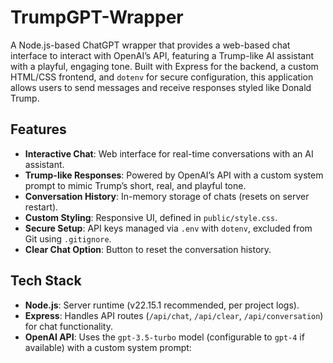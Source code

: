 # TrumpGPT-Wrapper

A Node.js-based ChatGPT wrapper that provides a web-based chat interface to interact with OpenAI’s API, featuring a Trump-like AI assistant with a playful, engaging tone. Built with Express for the backend, a custom HTML/CSS frontend, and `dotenv` for secure configuration, this application allows users to send messages and receive responses styled like Donald Trump.

## Features

- **Interactive Chat**: Web interface for real-time conversations with an AI assistant.
- **Trump-like Responses**: Powered by OpenAI’s API with a custom system prompt to mimic Trump’s short, real, and playful tone.
- **Conversation History**: In-memory storage of chats (resets on server restart).
- **Custom Styling**: Responsive UI, defined in `public/style.css`.
- **Secure Setup**: API keys managed via `.env` with `dotenv`, excluded from Git using `.gitignore`.
- **Clear Chat Option**: Button to reset the conversation history.

## Tech Stack

- **Node.js**: Server runtime (v22.15.1 recommended, per project logs).
- **Express**: Handles API routes (`/api/chat`, `/api/clear`, `/api/conversation`) for chat functionality.
- **OpenAI API**: Uses the `gpt-3.5-turbo` model (configurable to `gpt-4` if available) with a custom system prompt:
